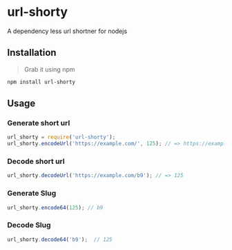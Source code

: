 # url-shorty
A dependency less url shortner for nodejs

## Installation
> Grab it using npm

```bash
npm install url-shorty
```

## Usage
### Generate short url

```js
url_shorty = require('url-shorty');
url_shorty.encodeUrl('https://example.com/', 125); // => https://example.com/b9
```

### Decode short url

```js
url_shorty.decodeUrl('https://example.com/b9'); // => 125
```

### Generate Slug
```js
url_shorty.encode64(125); // b9
```

### Decode Slug
```js
url_shorty.decode64('b9');  // 125
```
